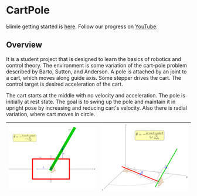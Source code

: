 # CartPole

Ыimle getting started is [here](docs/guide.md). Follow our progress on [YouTube](https://youtube.com/playlist?list=PLR1nN_AQOO9yAG5CHOA4l2x3j89t-3PYf).

## Overview
It is a student project that is designed to learn the basics of robotics and control theory.
The environment is some variation of the cart-pole problem described by Barto, Sutton, and Anderson.
A pole is attached by an joint to a cart, which moves along guide axis.
Some stepper drives the cart. The control target is desired acceleration of the cart.

The cart starts at the middle with no velocity and acceleration. The pole is initially at rest state.
The goal is to swing up the pole and maintain it in upright pose by increasing and reducing cart's velocity. Also there is radial variation, where cart moves in circle.


| ![CartPole](docs/svg/classic_cart_pole.svg) | ![RadialCartPole](docs/svg/radial_cart_pole.svg) |
|---------------------------------------------|--------------------------------------------------|

